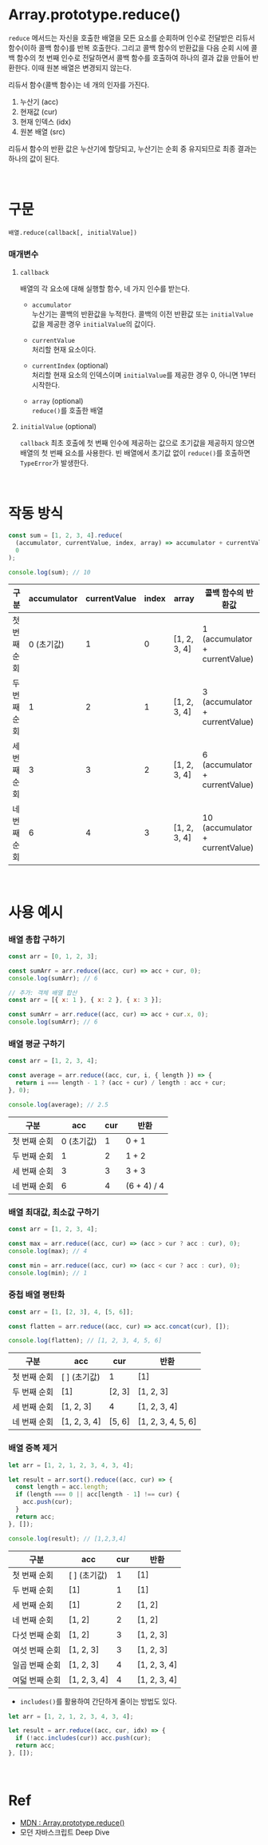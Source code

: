 # Array.prototype.reduce()

`reduce` 메서드는 자신을 호출한 배열을 모든 요소를 순회하며 인수로 전달받은 리듀서 함수(이하 콜백 함수)를 반복 호출한다. 그리고 콜백 함수의 반환값을 다음 순회 시에 콜백 함수의 첫 번째 인수로 전달하면서 콜백 함수를 호출하여 하나의 결과 값을 만들어 반환한다. 이때 원본 배열은 변경되지 않는다.

리듀서 함수(콜백 함수)는 네 개의 인자를 가진다.

1. 누산기 (acc)
2. 현재값 (cur)
3. 현재 인덱스 (idx)
4. 원본 배열 (src)

리듀서 함수의 반환 값은 누산기에 할당되고, 누산기는 순회 중 유지되므로 최종 결과는 하나의 값이 된다.

<br>

# 구문

```
배열.reduce(callback[, initialValue])
```

### 매개변수

1. `callback`

   배열의 각 요소에 대해 실행할 함수, 네 가지 인수를 받는다.

   - `accumulator`  
     누산기는 콜백의 반환값을 누적한다. 콜백의 이전 반환값 또는 `initialValue` 값을 제공한 경우 `initialValue`의 값이다.

   - `currentValue`  
     처리할 현재 요소이다.

   - `currentIndex` (optional)  
     처리할 현재 요소의 인덱스이며 `initialValue`를 제공한 경우 0, 아니면 1부터 시작한다.

   - `array` (optional)  
     `reduce()`를 호출한 배열

2. `initialValue` (optional)

   `callback` 최초 호출에 첫 번째 인수에 제공하는 값으로 초기값을 제공하지 않으면 배열의 첫 번째 요소를 사용한다. 빈 배열에서 초기값 없이 `reduce()`를 호출하면 `TypeError`가 발생한다.

<br>

# 작동 방식

```javascript
const sum = [1, 2, 3, 4].reduce(
  (accumulator, currentValue, index, array) => accumulator + currentValue,
  0
);

console.log(sum); // 10
```

| 구분         | accumulator | currentValue | index | array        | 콜백 함수의 반환값              |
| ------------ | ----------- | ------------ | ----- | ------------ | ------------------------------- |
| 첫 번째 순회 | 0 (초기값)  | 1            | 0     | [1, 2, 3, 4] | 1 (accumulator + currentValue)  |
| 두 번째 순회 | 1           | 2            | 1     | [1, 2, 3, 4] | 3 (accumulator + currentValue)  |
| 세 번째 순회 | 3           | 3            | 2     | [1, 2, 3, 4] | 6 (accumulator + currentValue)  |
| 네 번째 순회 | 6           | 4            | 3     | [1, 2, 3, 4] | 10 (accumulator + currentValue) |

<br>

# 사용 예시

### 배열 총합 구하기

```javascript
const arr = [0, 1, 2, 3];

const sumArr = arr.reduce((acc, cur) => acc + cur, 0);
console.log(sumArr); // 6

// 추가: 객체 배열 합산
const arr = [{ x: 1 }, { x: 2 }, { x: 3 }];

const sumArr = arr.reduce((acc, cur) => acc + cur.x, 0);
console.log(sumArr); // 6
```

### 배열 평균 구하기

```javascript
const arr = [1, 2, 3, 4];

const average = arr.reduce((acc, cur, i, { length }) => {
  return i === length - 1 ? (acc + cur) / length : acc + cur;
}, 0);

console.log(average); // 2.5
```

| 구분         | acc        | cur | 반환        |
| ------------ | ---------- | --- | ----------- |
| 첫 번째 순회 | 0 (초기값) | 1   | 0 + 1       |
| 두 번째 순회 | 1          | 2   | 1 + 2       |
| 세 번째 순회 | 3          | 3   | 3 + 3       |
| 네 번째 순회 | 6          | 4   | (6 + 4) / 4 |

### 배열 최대값, 최소값 구하기

```javascript
const arr = [1, 2, 3, 4];

const max = arr.reduce((acc, cur) => (acc > cur ? acc : cur), 0);
console.log(max); // 4

const min = arr.reduce((acc, cur) => (acc < cur ? acc : cur), 0);
console.log(min); // 1
```

### 중첩 배열 평탄화

```javascript
const arr = [1, [2, 3], 4, [5, 6]];

const flatten = arr.reduce((acc, cur) => acc.concat(cur), []);

console.log(flatten); // [1, 2, 3, 4, 5, 6]
```

| 구분         | acc          | cur    | 반환               |
| ------------ | ------------ | ------ | ------------------ |
| 첫 번째 순회 | [ ] (초기값) | 1      | [1]                |
| 두 번째 순회 | [1]          | [2, 3] | [1, 2, 3]          |
| 세 번째 순회 | [1, 2, 3]    | 4      | [1, 2, 3, 4]       |
| 네 번째 순회 | [1, 2, 3, 4] | [5, 6] | [1, 2, 3, 4, 5, 6] |

### 배열 중복 제거

```javascript
let arr = [1, 2, 1, 2, 3, 4, 3, 4];

let result = arr.sort().reduce((acc, cur) => {
  const length = acc.length;
  if (length === 0 || acc[length - 1] !== cur) {
    acc.push(cur);
  }
  return acc;
}, []);

console.log(result); // [1,2,3,4]
```

| 구분           | acc          | cur | 반환         |
| -------------- | ------------ | --- | ------------ |
| 첫 번째 순회   | [ ] (초기값) | 1   | [1]          |
| 두 번째 순회   | [1]          | 1   | [1]          |
| 세 번째 순회   | [1]          | 2   | [1, 2]       |
| 네 번째 순회   | [1, 2]       | 2   | [1, 2]       |
| 다섯 번째 순회 | [1, 2]       | 3   | [1, 2, 3]    |
| 여섯 번째 순회 | [1, 2, 3]    | 3   | [1, 2, 3]    |
| 일곱 번째 순회 | [1, 2, 3]    | 4   | [1, 2, 3, 4] |
| 여덟 번째 순회 | [1, 2, 3, 4] | 4   | [1, 2, 3, 4] |

- `includes()`를 활용하여 간단하게 줄이는 방법도 있다.

```javascript
let arr = [1, 2, 1, 2, 3, 4, 3, 4];

let result = arr.reduce((acc, cur, idx) => {
  if (!acc.includes(cur)) acc.push(cur);
  return acc;
}, []);
```

<br>

# Ref

- [MDN : Array.prototype.reduce()
  ](https://developer.mozilla.org/ko/docs/Web/JavaScript/Reference/Global_Objects/Array/Reduce)
- 모던 자바스크립트 Deep Dive
